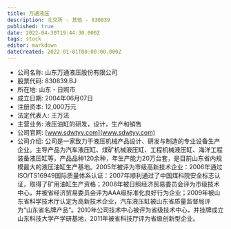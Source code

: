 ```yaml
---
title: 万通液压
description: 北交所 - 其他 - 830839
published: true
date: 2022-04-30T19:44:30.000Z
tags: stock
editor: markdown
dateCreated: 2022-01-01T00:00:00.000Z
---
```


- 公司名称: 山东万通液压股份有限公司
- 股票代码: 830839.BJ
- 所在地: 山东 - 日照市
- 成立日期: 2004年06月07日
- 注册资本: 12,000万元
- 法定代表人: 王万法
- 主营业务: 液压油缸的研发，设计，生产和销售
- 公司官网: [www.sdwtyy.com](www.sdwtyy.com)
- 公司介绍: 公司是一家致力于液压机械产品设计、研发与制造的专业设备生产企业。主导产品为汽车液压缸、煤矿机械液压缸、工程机械液压缸、海洋工程装备液压缸等，产品品种120余种，年生产能力20万台套，是目前山东省内规模最大的液压油缸生产基地。2005年被评为市级高新技术企业：2006年通过ISO/TS16949国际质量体系认证：2007年顺利通过了中国煤科院安全标志认证，取得了矿用油缸生产资格；2008年被日照经济贸易委员会评为市级技术中心，并被省经济贸易委员会评为AAA级标准化良好行为企业；2009年被山东省科学技术厅认定为高新技术企业，汽车液压缸被山东省质量监督局评为“山东省名牌产品”。2010年公司技术中心被评为省级技术中心，并挂牌成立山东科技大学产学研基地，2011年被省科技厅评为省级创新型企业。


